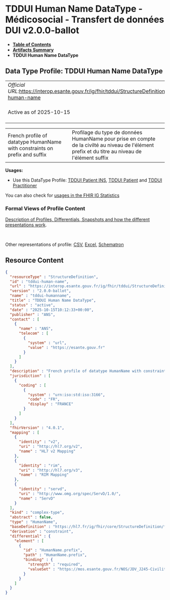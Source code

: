 # TDDUI Human Name DataType - Médicosocial - Transfert de données DUI v2.0.0-ballot

* [**Table of Contents**](toc.md)
* [**Artifacts Summary**](artifacts.md)
* **TDDUI Human Name DataType**

## Data Type Profile: TDDUI Human Name DataType 

| | |
| :--- | :--- |
| *Official URL*:https://interop.esante.gouv.fr/ig/fhir/tddui/StructureDefinition/tddui-human-name | *Version*:2.0.0-ballot |
| Active as of 2025-10-15 | *Computable Name*:tddui-humanname |

 

| | |
| :--- | :--- |
| French profile of datatype HumanName with constraints on prefix and suffix | Profilage du type de données HumanName pour prise en compte de la civilté au niveau de l'élément prefix et du titre au niveau de l'élément suffix |

 

**Usages:**

* Use this DataType Profile: [TDDUI Patient INS](StructureDefinition-tddui-patient-ins.md), [TDDUI Patient](StructureDefinition-tddui-patient.md) and [TDDUI Practitioner](StructureDefinition-tddui-practitioner.md)

You can also check for [usages in the FHIR IG Statistics](https://packages2.fhir.org/xig/ans.fhir.fr.tddui|current/StructureDefinition/tddui-human-name)

### Formal Views of Profile Content

 [Description of Profiles, Differentials, Snapshots and how the different presentations work](http://build.fhir.org/ig/FHIR/ig-guidance/readingIgs.html#structure-definitions). 

 

Other representations of profile: [CSV](StructureDefinition-tddui-human-name.csv), [Excel](StructureDefinition-tddui-human-name.xlsx), [Schematron](StructureDefinition-tddui-human-name.sch) 



## Resource Content

```json
{
  "resourceType" : "StructureDefinition",
  "id" : "tddui-human-name",
  "url" : "https://interop.esante.gouv.fr/ig/fhir/tddui/StructureDefinition/tddui-human-name",
  "version" : "2.0.0-ballot",
  "name" : "tddui-humanname",
  "title" : "TDDUI Human Name DataType",
  "status" : "active",
  "date" : "2025-10-15T10:12:33+00:00",
  "publisher" : "ANS",
  "contact" : [
    {
      "name" : "ANS",
      "telecom" : [
        {
          "system" : "url",
          "value" : "https://esante.gouv.fr"
        }
      ]
    }
  ],
  "description" : "French profile of datatype HumanName with constraints on prefix and suffix | Profilage du type de données HumanName pour prise en compte de la civilté au niveau de l'élément prefix et du titre au niveau de l'élément suffix",
  "jurisdiction" : [
    {
      "coding" : [
        {
          "system" : "urn:iso:std:iso:3166",
          "code" : "FR",
          "display" : "FRANCE"
        }
      ]
    }
  ],
  "fhirVersion" : "4.0.1",
  "mapping" : [
    {
      "identity" : "v2",
      "uri" : "http://hl7.org/v2",
      "name" : "HL7 v2 Mapping"
    },
    {
      "identity" : "rim",
      "uri" : "http://hl7.org/v3",
      "name" : "RIM Mapping"
    },
    {
      "identity" : "servd",
      "uri" : "http://www.omg.org/spec/ServD/1.0/",
      "name" : "ServD"
    }
  ],
  "kind" : "complex-type",
  "abstract" : false,
  "type" : "HumanName",
  "baseDefinition" : "https://hl7.fr/ig/fhir/core/StructureDefinition/fr-core-human-name",
  "derivation" : "constraint",
  "differential" : {
    "element" : [
      {
        "id" : "HumanName.prefix",
        "path" : "HumanName.prefix",
        "binding" : {
          "strength" : "required",
          "valueSet" : "https://mos.esante.gouv.fr/NOS/JDV_J245-Civilite-CISIS/FHIR/JDV-J245-Civilite-CISIS"
        }
      }
    ]
  }
}

```
